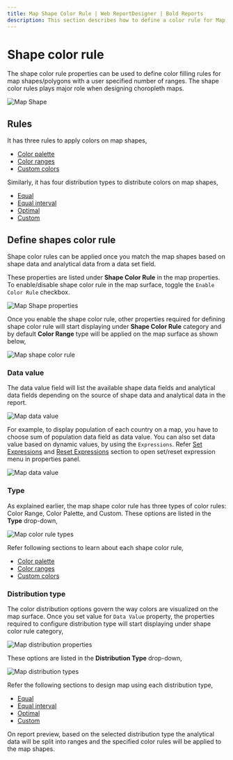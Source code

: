 ```yaml
---
title: Map Shape Color Rule | Web ReportDesigner | Bold Reports
description: This section describes how to define a color rule for Map Report Item with the Bold Report Designer.
---
```


# Shape color rule

The shape color rule properties can be used to define color filling rules for map shapes/polygons with a user specified number of ranges. The shape color rules plays major role when designing choropleth maps.

![Map Shape](/static/assets/on-premise/images/report-designer/report-items/map/shape-settings/sketch.png)

## Rules

It has three rules to apply colors on map shapes,

* [Color palette](/report-designer/report-items/map/color-palette-shape-rule/)
* [Color ranges](/report-designer/report-items/map/color-range-shape-rule/)
* [Custom colors](/report-designer/report-items/map/custom-color-shape-rule/)

Similarly, it has four distribution types to distribute colors on map shapes,

* [Equal](/report-designer/report-items/map/equal-distribution-shape-rule/)
* [Equal interval](/report-designer/report-items/map/equal-interval-shape-rule/)
* [Optimal](/report-designer/report-items/map/optimal-distribution-shape-rule/)
* [Custom](/report-designer/report-items/map/custom-distribution-shape-rule/)

## Define shapes color rule

Shape color rules can be applied once you match the map shapes based on shape data and analytical data from a data set field.

These properties are listed under **Shape Color Rule** in the map properties. To enable/disable shape color rule in the map surface, toggle the `Enable Color Rule` checkbox.

![Map Shape properties](/static/assets/on-premise/images/report-designer/report-items/map/shape-color-rule/initial.png)

Once you enable the shape color rule, other properties required for defining shape color rule will start displaying under **Shape Color Rule** category and by default **Color Range** type will be applied on the map surface as shown below,

![Map shape color rule](/static/assets/on-premise/images/report-designer/report-items/map/shape-color-rule/enable-color-rule.png)

### Data value

The data value field will list the available shape data fields and analytical data fields depending on the source of shape data and analytical data in the report.

![Map data value](/static/assets/on-premise/images/report-designer/report-items/map/shape-color-rule/data-value.png)

For example, to display population of each country on a map, you have to choose sum of population data field as data value. You can also set data value based on dynamic values, by using the `Expressions`. Refer [Set Expressions](/report-designer/compose-report/properties-panel/#set-expression) and [Reset Expressions](/report-designer/compose-report/properties-panel/#reset-expression) section to open set/reset expression menu in properties panel.

![Map data value](/static/assets/on-premise/images/report-designer/report-items/map/shape-color-rule/data-value-expression.png)

### Type

As explained earlier, the map shape color rule has three types of color rules: Color Range, Color Palette, and Custom. These options are listed in the **Type** drop-down,

![Map color rule types](/static/assets/on-premise/images/report-designer/report-items/map/shape-color-rule/types.png)

Refer following sections to learn about each shape color rule,

* [Color palette](/report-designer/report-items/map/color-palette-shape-rule/)
* [Color ranges](/report-designer/report-items/map/color-range-shape-rule/)
* [Custom colors](/report-designer/report-items/map/custom-color-shape-rule/)

### Distribution type

The color distribution options govern the way colors are visualized on the map surface. Once you set value for `Data Value` property, the properties required to configure distribution type will start displaying under shape color rule category,

![Map distribution properties](/static/assets/on-premise/images/report-designer/report-items/map/shape-color-rule/distribution-properties.png)

These options are listed in the **Distribution Type** drop-down,

![Map distribution types](/static/assets/on-premise/images/report-designer/report-items/map/shape-color-rule/distribution-types.png)

Refer the following sections to design map using each distribution type,

* [Equal](/report-designer/report-items/map/equal-distribution-shape-rule/)
* [Equal interval](/report-designer/report-items/map/equal-interval-shape-rule/)
* [Optimal](/report-designer/report-items/map/optimal-distribution-shape-rule/)
* [Custom](/report-designer/report-items/map/custom-distribution-shape-rule/)

On report preview, based on the selected distribution type the analytical data will be split into ranges and the specified color rules will be applied to the map shapes.